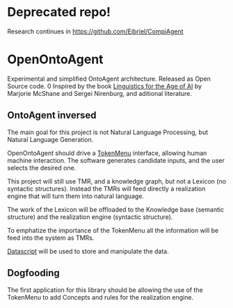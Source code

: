# Deprecated repo!
Research continues in https://github.com/Eibriel/CompiAgent

# OpenOntoAgent
Experimental and simplified OntoAgent architecture. Released as Open Source code.
0
Inspired by the book [Linguistics for the Age of AI](https://mitpress.mit.edu/books/linguistics-age-ai) by Marjorie McShane and Sergei Nirenburg, and aditional literature.

## OntoAgent inversed
The main goal for this project is not Natural Language Processing, but Natural Language Generation.


OpenOntoAgent should drive a [TokenMenu](https://medium.com/eibriel/a-new-conversational-ui-32c3c085b64c) interface, allowing human machine interaction. The software generates candidate inputs, and the user selects the desired one.

This project will still use TMR, and a knowledge graph, but not a Lexicon (no syntactic structures). Instead the TMRs will feed directly a realization engine that will turn them into natural language.

The work of the Lexicon will be offloaded to the Knowledge base (semantic structure) and the realization engine (syntactic structure).

To emphatize the importance of the TokenMenu all the information will be feed into the system as TMRs.

[Datascript](https://github.com/tonsky/datascript/) will be used to store and manipulate the data.


## Dogfooding
The first application for this library should be allowing the use of the TokenMenu to add Concepts and rules for the realization engine.
